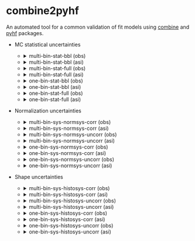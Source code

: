 # combine2pyhf

 An automated tool for a common validation of fit models using [combine](https://github.com/cms-analysis/HiggsAnalysis-CombinedLimit) 
and [pyhf](https://github.com/scikit-hep/pyhf) packages.

- MC statistical uncertainties

  - <details>

    <summary>multi-bin-stat-bbl (obs)</summary>

    ![multi-bin-stat-bbl (obs)](results/multi-bin-stat-bbl/hist.png?raw=true)

    ![multi-bin-stat-bbl (obs)](results/multi-bin-stat-bbl/time_obs.png?raw=true)

    ![multi-bin-stat-bbl (obs)](results/multi-bin-stat-bbl/nll_shape_obs.png?raw=true)

    ![multi-bin-stat-bbl (obs)](results/multi-bin-stat-bbl/nll_obs.png?raw=true)

    </details>

  - <details>

    <summary>multi-bin-stat-bbl (asi)</summary>

    ![multi-bin-stat-bbl (asi)](results/multi-bin-stat-bbl/hist.png?raw=true)

    ![multi-bin-stat-bbl (asi)](results/multi-bin-stat-bbl/time_asi.png?raw=true)

    ![multi-bin-stat-bbl (asi)](results/multi-bin-stat-bbl/nll_shape_asi.png?raw=true)

    ![multi-bin-stat-bbl (asi)](results/multi-bin-stat-bbl/nll_asi.png?raw=true)

    </details>

  - <details>

    <summary>multi-bin-stat-full (obs)</summary>

    ![multi-bin-stat-full (obs)](results/multi-bin-stat-full/hist.png?raw=true)

    ![multi-bin-stat-full (obs)](results/multi-bin-stat-full/time_obs.png?raw=true)

    ![multi-bin-stat-full (obs)](results/multi-bin-stat-full/nll_shape_obs.png?raw=true)

    ![multi-bin-stat-full (obs)](results/multi-bin-stat-full/nll_obs.png?raw=true)

    </details>

  - <details>

    <summary>multi-bin-stat-full (asi)</summary>

    ![multi-bin-stat-full (asi)](results/multi-bin-stat-full/hist.png?raw=true)

    ![multi-bin-stat-full (asi)](results/multi-bin-stat-full/time_asi.png?raw=true)

    ![multi-bin-stat-full (asi)](results/multi-bin-stat-full/nll_shape_asi.png?raw=true)

    ![multi-bin-stat-full (asi)](results/multi-bin-stat-full/nll_asi.png?raw=true)

    </details>

  - <details>

    <summary>one-bin-stat-bbl (obs)</summary>

    ![one-bin-stat-bbl (obs)](results/one-bin-stat-bbl/hist.png?raw=true)

    ![one-bin-stat-bbl (obs)](results/one-bin-stat-bbl/time_obs.png?raw=true)

    ![one-bin-stat-bbl (obs)](results/one-bin-stat-bbl/nll_shape_obs.png?raw=true)

    ![one-bin-stat-bbl (obs)](results/one-bin-stat-bbl/nll_obs.png?raw=true)

    </details>

  - <details>

    <summary>one-bin-stat-bbl (asi)</summary>

    ![one-bin-stat-bbl (asi)](results/one-bin-stat-bbl/hist.png?raw=true)

    ![one-bin-stat-bbl (asi)](results/one-bin-stat-bbl/time_asi.png?raw=true)

    ![one-bin-stat-bbl (asi)](results/one-bin-stat-bbl/nll_shape_asi.png?raw=true)

    ![one-bin-stat-bbl (asi)](results/one-bin-stat-bbl/nll_asi.png?raw=true)

    </details>

  - <details>

    <summary>one-bin-stat-full (obs)</summary>

    ![one-bin-stat-full (obs)](results/one-bin-stat-full/hist.png?raw=true)

    ![one-bin-stat-full (obs)](results/one-bin-stat-full/time_obs.png?raw=true)

    ![one-bin-stat-full (obs)](results/one-bin-stat-full/nll_shape_obs.png?raw=true)

    ![one-bin-stat-full (obs)](results/one-bin-stat-full/nll_obs.png?raw=true)

    </details>

  - <details>

    <summary>one-bin-stat-full (asi)</summary>

    ![one-bin-stat-full (asi)](results/one-bin-stat-full/hist.png?raw=true)

    ![one-bin-stat-full (asi)](results/one-bin-stat-full/time_asi.png?raw=true)

    ![one-bin-stat-full (asi)](results/one-bin-stat-full/nll_shape_asi.png?raw=true)

    ![one-bin-stat-full (asi)](results/one-bin-stat-full/nll_asi.png?raw=true)

    </details>

- Normalization uncertainties

  - <details>

    <summary>multi-bin-sys-normsys-corr (obs)</summary>

    ![multi-bin-sys-normsys-corr (obs)](results/multi-bin-sys-normsys-corr/hist.png?raw=true)

    ![multi-bin-sys-normsys-corr (obs)](results/multi-bin-sys-normsys-corr/time_obs.png?raw=true)

    ![multi-bin-sys-normsys-corr (obs)](results/multi-bin-sys-normsys-corr/nll_shape_obs.png?raw=true)

    ![multi-bin-sys-normsys-corr (obs)](results/multi-bin-sys-normsys-corr/nll_obs.png?raw=true)

    </details>

  - <details>

    <summary>multi-bin-sys-normsys-corr (asi)</summary>

    ![multi-bin-sys-normsys-corr (asi)](results/multi-bin-sys-normsys-corr/hist.png?raw=true)

    ![multi-bin-sys-normsys-corr (asi)](results/multi-bin-sys-normsys-corr/time_asi.png?raw=true)

    ![multi-bin-sys-normsys-corr (asi)](results/multi-bin-sys-normsys-corr/nll_shape_asi.png?raw=true)

    ![multi-bin-sys-normsys-corr (asi)](results/multi-bin-sys-normsys-corr/nll_asi.png?raw=true)

    </details>

  - <details>

    <summary>multi-bin-sys-normsys-uncorr (obs)</summary>

    ![multi-bin-sys-normsys-uncorr (obs)](results/multi-bin-sys-normsys-uncorr/hist.png?raw=true)

    ![multi-bin-sys-normsys-uncorr (obs)](results/multi-bin-sys-normsys-uncorr/time_obs.png?raw=true)

    ![multi-bin-sys-normsys-uncorr (obs)](results/multi-bin-sys-normsys-uncorr/nll_shape_obs.png?raw=true)

    ![multi-bin-sys-normsys-uncorr (obs)](results/multi-bin-sys-normsys-uncorr/nll_obs.png?raw=true)

    </details>

  - <details>

    <summary>multi-bin-sys-normsys-uncorr (asi)</summary>

    ![multi-bin-sys-normsys-uncorr (asi)](results/multi-bin-sys-normsys-uncorr/hist.png?raw=true)

    ![multi-bin-sys-normsys-uncorr (asi)](results/multi-bin-sys-normsys-uncorr/time_asi.png?raw=true)

    ![multi-bin-sys-normsys-uncorr (asi)](results/multi-bin-sys-normsys-uncorr/nll_shape_asi.png?raw=true)

    ![multi-bin-sys-normsys-uncorr (asi)](results/multi-bin-sys-normsys-uncorr/nll_asi.png?raw=true)

    </details>

  - <details>

    <summary>one-bin-sys-normsys-corr (obs)</summary>

    ![one-bin-sys-normsys-corr (obs)](results/one-bin-sys-normsys-corr/hist.png?raw=true)

    ![one-bin-sys-normsys-corr (obs)](results/one-bin-sys-normsys-corr/time_obs.png?raw=true)

    ![one-bin-sys-normsys-corr (obs)](results/one-bin-sys-normsys-corr/nll_shape_obs.png?raw=true)

    ![one-bin-sys-normsys-corr (obs)](results/one-bin-sys-normsys-corr/nll_obs.png?raw=true)

    </details>

  - <details>

    <summary>one-bin-sys-normsys-corr (asi)</summary>

    ![one-bin-sys-normsys-corr (asi)](results/one-bin-sys-normsys-corr/hist.png?raw=true)

    ![one-bin-sys-normsys-corr (asi)](results/one-bin-sys-normsys-corr/time_asi.png?raw=true)

    ![one-bin-sys-normsys-corr (asi)](results/one-bin-sys-normsys-corr/nll_shape_asi.png?raw=true)

    ![one-bin-sys-normsys-corr (asi)](results/one-bin-sys-normsys-corr/nll_asi.png?raw=true)

    </details>

  - <details>

    <summary>one-bin-sys-normsys-uncorr (obs)</summary>

    ![one-bin-sys-normsys-uncorr (obs)](results/one-bin-sys-normsys-uncorr/hist.png?raw=true)

    ![one-bin-sys-normsys-uncorr (obs)](results/one-bin-sys-normsys-uncorr/time_obs.png?raw=true)

    ![one-bin-sys-normsys-uncorr (obs)](results/one-bin-sys-normsys-uncorr/nll_shape_obs.png?raw=true)

    ![one-bin-sys-normsys-uncorr (obs)](results/one-bin-sys-normsys-uncorr/nll_obs.png?raw=true)

    </details>

  - <details>

    <summary>one-bin-sys-normsys-uncorr (asi)</summary>

    ![one-bin-sys-normsys-uncorr (asi)](results/one-bin-sys-normsys-uncorr/hist.png?raw=true)

    ![one-bin-sys-normsys-uncorr (asi)](results/one-bin-sys-normsys-uncorr/time_asi.png?raw=true)

    ![one-bin-sys-normsys-uncorr (asi)](results/one-bin-sys-normsys-uncorr/nll_shape_asi.png?raw=true)

    ![one-bin-sys-normsys-uncorr (asi)](results/one-bin-sys-normsys-uncorr/nll_asi.png?raw=true)

    </details>

- Shape uncertainties

  - <details>

    <summary>multi-bin-sys-histosys-corr (obs)</summary>

    ![multi-bin-sys-histosys-corr (obs)](results/multi-bin-sys-histosys-corr/hist.png?raw=true)

    ![multi-bin-sys-histosys-corr (obs)](results/multi-bin-sys-histosys-corr/time_obs.png?raw=true)

    ![multi-bin-sys-histosys-corr (obs)](results/multi-bin-sys-histosys-corr/nll_shape_obs.png?raw=true)

    ![multi-bin-sys-histosys-corr (obs)](results/multi-bin-sys-histosys-corr/nll_obs.png?raw=true)

    </details>

  - <details>

    <summary>multi-bin-sys-histosys-corr (asi)</summary>

    ![multi-bin-sys-histosys-corr (asi)](results/multi-bin-sys-histosys-corr/hist.png?raw=true)

    ![multi-bin-sys-histosys-corr (asi)](results/multi-bin-sys-histosys-corr/time_asi.png?raw=true)

    ![multi-bin-sys-histosys-corr (asi)](results/multi-bin-sys-histosys-corr/nll_shape_asi.png?raw=true)

    ![multi-bin-sys-histosys-corr (asi)](results/multi-bin-sys-histosys-corr/nll_asi.png?raw=true)

    </details>

  - <details>

    <summary>multi-bin-sys-histosys-uncorr (obs)</summary>

    ![multi-bin-sys-histosys-uncorr (obs)](results/multi-bin-sys-histosys-uncorr/hist.png?raw=true)

    ![multi-bin-sys-histosys-uncorr (obs)](results/multi-bin-sys-histosys-uncorr/time_obs.png?raw=true)

    ![multi-bin-sys-histosys-uncorr (obs)](results/multi-bin-sys-histosys-uncorr/nll_shape_obs.png?raw=true)

    ![multi-bin-sys-histosys-uncorr (obs)](results/multi-bin-sys-histosys-uncorr/nll_obs.png?raw=true)

    </details>

  - <details>

    <summary>multi-bin-sys-histosys-uncorr (asi)</summary>

    ![multi-bin-sys-histosys-uncorr (asi)](results/multi-bin-sys-histosys-uncorr/hist.png?raw=true)

    ![multi-bin-sys-histosys-uncorr (asi)](results/multi-bin-sys-histosys-uncorr/time_asi.png?raw=true)

    ![multi-bin-sys-histosys-uncorr (asi)](results/multi-bin-sys-histosys-uncorr/nll_shape_asi.png?raw=true)

    ![multi-bin-sys-histosys-uncorr (asi)](results/multi-bin-sys-histosys-uncorr/nll_asi.png?raw=true)

    </details>

  - <details>

    <summary>one-bin-sys-histosys-corr (obs)</summary>

    ![one-bin-sys-histosys-corr (obs)](results/one-bin-sys-histosys-corr/hist.png?raw=true)

    ![one-bin-sys-histosys-corr (obs)](results/one-bin-sys-histosys-corr/time_obs.png?raw=true)

    ![one-bin-sys-histosys-corr (obs)](results/one-bin-sys-histosys-corr/nll_shape_obs.png?raw=true)

    ![one-bin-sys-histosys-corr (obs)](results/one-bin-sys-histosys-corr/nll_obs.png?raw=true)

    </details>

  - <details>

    <summary>one-bin-sys-histosys-corr (asi)</summary>

    ![one-bin-sys-histosys-corr (asi)](results/one-bin-sys-histosys-corr/hist.png?raw=true)

    ![one-bin-sys-histosys-corr (asi)](results/one-bin-sys-histosys-corr/time_asi.png?raw=true)

    ![one-bin-sys-histosys-corr (asi)](results/one-bin-sys-histosys-corr/nll_shape_asi.png?raw=true)

    ![one-bin-sys-histosys-corr (asi)](results/one-bin-sys-histosys-corr/nll_asi.png?raw=true)

    </details>

  - <details>

    <summary>one-bin-sys-histosys-uncorr (obs)</summary>

    ![one-bin-sys-histosys-uncorr (obs)](results/one-bin-sys-histosys-uncorr/hist.png?raw=true)

    ![one-bin-sys-histosys-uncorr (obs)](results/one-bin-sys-histosys-uncorr/time_obs.png?raw=true)

    ![one-bin-sys-histosys-uncorr (obs)](results/one-bin-sys-histosys-uncorr/nll_shape_obs.png?raw=true)

    ![one-bin-sys-histosys-uncorr (obs)](results/one-bin-sys-histosys-uncorr/nll_obs.png?raw=true)

    </details>

  - <details>

    <summary>one-bin-sys-histosys-uncorr (asi)</summary>

    ![one-bin-sys-histosys-uncorr (asi)](results/one-bin-sys-histosys-uncorr/hist.png?raw=true)

    ![one-bin-sys-histosys-uncorr (asi)](results/one-bin-sys-histosys-uncorr/time_asi.png?raw=true)

    ![one-bin-sys-histosys-uncorr (asi)](results/one-bin-sys-histosys-uncorr/nll_shape_asi.png?raw=true)

    ![one-bin-sys-histosys-uncorr (asi)](results/one-bin-sys-histosys-uncorr/nll_asi.png?raw=true)

    </details>
